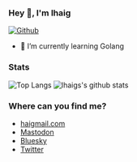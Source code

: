 ### Hey 👋, I'm lhaig
[![Github](https://img.shields.io/github/followers/lhaig?label=Follow&style=social)](https://github.com/lhaig)

- 🌱 I’m currently learning
Golang

### Stats

![Top Langs](https://github-readme-stats.vercel.app/api/top-langs/?username=lhaig&hide=html)
![lhaigs's github stats](https://github-readme-stats.vercel.app/api?username=lhaig&show_icons=true&count_private=true&line_height=40)

### Where can you find me?
- [haigmail.com](https://haigmail.com)
- [Mastodon](@lhaig@hachyderm.io)
- [Bluesky](https://bsky.app/profile/lhaig.haigmail.com)
- [Twitter](https://twitter.com/lhaig)


<!--
**lhaig/lhaig** is a ✨ _special_ ✨ repository because its `README.md` (this file) appears on your GitHub profile.

Here are some ideas to get you started:

- 🔭 I’m currently working on ...
- 🌱 I’m currently learning ...
- 👯 I’m looking to collaborate on ...
- 🤔 I’m looking for help with ...
- 💬 Ask me about ...
- 📫 How to reach me: ...
- 😄 Pronouns: ...
- ⚡ Fun fact: ...


I'm looking for [GitHub sponsors](https://github.com/sponsors/mattn).
-->

